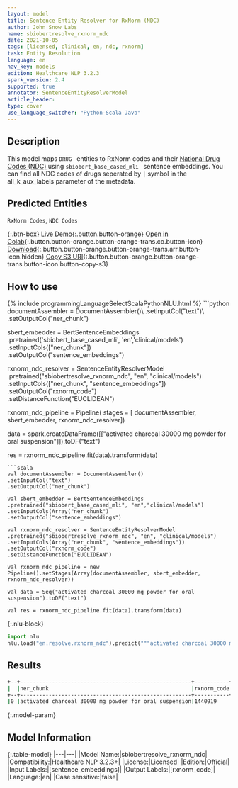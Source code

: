 ```yaml
---
layout: model
title: Sentence Entity Resolver for RxNorm (NDC)
author: John Snow Labs
name: sbiobertresolve_rxnorm_ndc
date: 2021-10-05
tags: [licensed, clinical, en, ndc, rxnorm]
task: Entity Resolution
language: en
nav_key: models
edition: Healthcare NLP 3.2.3
spark_version: 2.4
supported: true
annotator: SentenceEntityResolverModel
article_header:
type: cover
use_language_switcher: "Python-Scala-Java"
---
```


## Description

This model maps `DRUG ` entities to RxNorm codes and their [National Drug Codes (NDC)](https://www.drugs.com/ndc.html#:~:text=The%20NDC%2C%20or%20National%20Drug,and%20the%20commercial%20package%20size.) using `sbiobert_base_cased_mli ` sentence embeddings. You can find all NDC codes of drugs seperated by `|` symbol in the all_k_aux_labels parameter of the metadata.

## Predicted Entities

`RxNorm Codes`, `NDC Codes`

{:.btn-box}
[Live Demo](https://nlp.johnsnowlabs.com/demos/){:.button.button-orange}
[Open in Colab](https://colab.research.google.com/github/JohnSnowLabs/spark-nlp-workshop/blob/master/tutorials/Certification_Trainings/Healthcare/3.Clinical_Entity_Resolvers.ipynb){:.button.button-orange.button-orange-trans.co.button-icon}
[Download](https://s3.amazonaws.com/auxdata.johnsnowlabs.com/clinical/models/sbiobertresolve_rxnorm_ndc_en_3.2.3_2.4_1633424811842.zip){:.button.button-orange.button-orange-trans.arr.button-icon.hidden}
[Copy S3 URI](s3://auxdata.johnsnowlabs.com/clinical/models/sbiobertresolve_rxnorm_ndc_en_3.2.3_2.4_1633424811842.zip){:.button.button-orange.button-orange-trans.button-icon.button-copy-s3}

## How to use



<div class="tabs-box" markdown="1">
{% include programmingLanguageSelectScalaPythonNLU.html %}
```python
documentAssembler = DocumentAssembler()\
.setInputCol("text")\
.setOutputCol("ner_chunk")

sbert_embedder = BertSentenceEmbeddings\
.pretrained('sbiobert_base_cased_mli', 'en','clinical/models')\
.setInputCols(["ner_chunk"])\
.setOutputCol("sentence_embeddings")

rxnorm_ndc_resolver = SentenceEntityResolverModel\
.pretrained("sbiobertresolve_rxnorm_ndc", "en", "clinical/models") \
.setInputCols(["ner_chunk", "sentence_embeddings"]) \
.setOutputCol("rxnorm_code")\
.setDistanceFunction("EUCLIDEAN")

rxnorm_ndc_pipeline = Pipeline(
stages = [
documentAssembler,
sbert_embedder,
rxnorm_ndc_resolver])

data = spark.createDataFrame([["activated charcoal 30000 mg powder for oral suspension"]]).toDF("text")

res = rxnorm_ndc_pipeline.fit(data).transform(data)
```
```scala
val documentAssembler = DocumentAssembler()
.setInputCol("text")
.setOutputCol("ner_chunk")

val sbert_embedder = BertSentenceEmbeddings
.pretrained("sbiobert_base_cased_mli", "en","clinical/models")
.setInputCols(Array("ner_chunk")
.setOutputCol("sentence_embeddings")

val rxnorm_ndc_resolver = SentenceEntityResolverModel
.pretrained("sbiobertresolve_rxnorm_ndc", "en", "clinical/models") 
.setInputCols(Array("ner_chunk", "sentence_embeddings")) 
.setOutputCol("rxnorm_code")
.setDistanceFunction("EUCLIDEAN")

val rxnorm_ndc_pipeline = new Pipeline().setStages(Array(documentAssembler, sbert_embedder, rxnorm_ndc_resolver))

val data = Seq("activated charcoal 30000 mg powder for oral suspension").toDF("text")

val res = rxnorm_ndc_pipeline.fit(data).transform(data)
```


{:.nlu-block}
```python
import nlu
nlu.load("en.resolve.rxnorm_ndc").predict("""activated charcoal 30000 mg powder for oral suspension""")
```

</div>

## Results

```bash
+--+------------------------------------------------------+-----------+-----------------------------------------------+------------------------------------------------------------------------------------------------------------------------------------------------------------------------------------------------------------------------------------------------------------------------------------------+-------------------------------------------------------------------------------------------------------+
|  |ner_chunk                                             |rxnorm_code|all_codes                                      |resolutions                                                                                                                                                                                                                                                                               |all_k_aux_labels (ndc_codes)                                                                           |
+--+------------------------------------------------------+-----------+-----------------------------------------------+------------------------------------------------------------------------------------------------------------------------------------------------------------------------------------------------------------------------------------------------------------------------------------------+-------------------------------------------------------------------------------------------------------+
|0 |activated charcoal 30000 mg powder for oral suspension|1440919    |[1440919, 808917, 1088194, 1191772, 808921,...]|'activated charcoal 30000 MG Powder for Oral Suspension', 'Activated Charcoal 30000 MG Powder for Oral Suspension', 'wheat dextrin 3000 MG Powder for Oral Solution [Benefiber]', 'cellulose 3000 MG Oral Powder [Unifiber]', 'fosfomycin 3000 MG Powder for Oral Solution [Monurol]', ...|69784030828, 00395052791, 08679001362|86790016280|00067004490, 46017004408|68220004416, 00456430001,...|
```

{:.model-param}
## Model Information

{:.table-model}
|---|---|
|Model Name:|sbiobertresolve_rxnorm_ndc|
|Compatibility:|Healthcare NLP 3.2.3+|
|License:|Licensed|
|Edition:|Official|
|Input Labels:|[sentence_embeddings]|
|Output Labels:|[rxnorm_code]|
|Language:|en|
|Case sensitive:|false|

